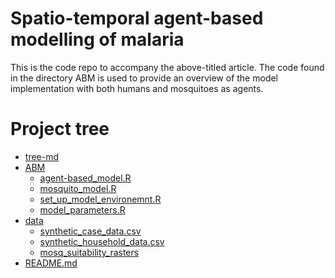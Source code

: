 # Spatio-temporal agent-based modelling of malaria
This is the code repo to accompany the above-titled article.
The code found in the directory ABM is used to provide an overview of the model implementation with both humans and mosquitoes as agents.


# Project tree
 * [tree-md](./tree-md)
 * [ABM](./ABM)
   * [agent-based_model.R](./ABM/agent-based_model.R)
   * [mosquito_model.R](./ABM/mosquito_model.R)
   * [set_up_model_environemnt.R](./ABM/set_up_model_environemnt.R)
   * [model_parameters.R](./ABM/model_parameters.R)
* [data](./data)
   * [synthetic_case_data.csv](./data/synthetic_case_data.csv)
   * [synthetic_household_data.csv](./data/synthetic_household_data.csv)
    * [mosq_suitability_rasters](./data/mosq_suitability_rasters)
 * [README.md](./README.md)
 
